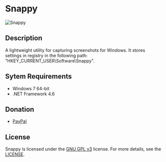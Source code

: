 # Snappy
![Snappy](https://cdn.discordapp.com/attachments/759162962325143623/805392882919931904/unknown.png)

## Description
A lightweight utility for capturing screenshots for Windows. It stores settings in registry in the following path: "HKEY_CURRENT_USER\Software\Snappy".

## Sytem Requirements
- Windows 7 64-bit
- .NET Framework 4.6

## Donation
- [PayPal](https://www.paypal.me/dansketweaks)

## License
Snappy is licensed under the [GNU GPL v3](https://www.gnu.org/licenses/gpl-3.0.en.html) license. For more details, see the [LICENSE](https://github.com/danskee/Snappy/blob/main/LICENSE).
